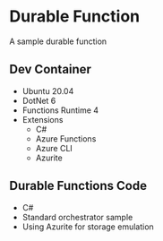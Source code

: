 # Durable Function

A sample durable function

## Dev Container

- Ubuntu 20.04
- DotNet 6
- Functions Runtime 4
- Extensions
    - C#
    - Azure Functions
    - Azure CLI
    - Azurite

## Durable Functions Code

- C#
- Standard orchestrator sample
- Using Azurite for storage emulation
